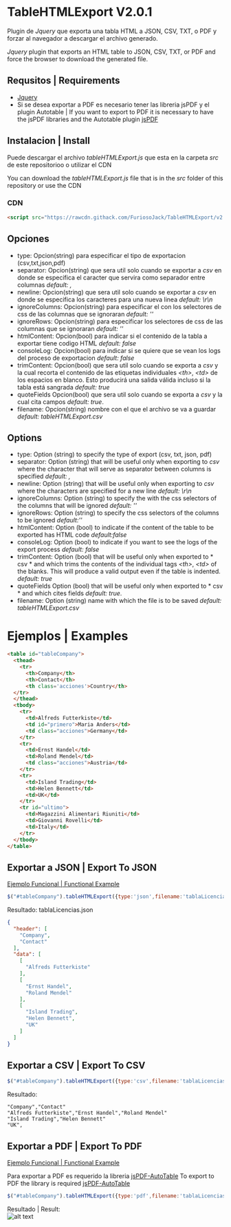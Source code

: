 # TableHTMLExport V2.0.1
Plugin de *Jquery* que exporta una tabla HTML a JSON, CSV, TXT, o PDF y forzar al navegador a descargar el archivo generado.

*Jquery* plugin that exports an HTML table to JSON, CSV, TXT, or PDF and force the browser to download the generated file.

## Requsitos | Requirements
 - [Jquery](https://jquery.com/)  
 - Si se desea exportar a PDF es necesario tener las libreria jsPDF y el plugin Autotable | 
If you want to export to PDF it is necessary to have the jsPDF libraries and the Autotable plugin [jsPDF](https://github.com/simonbengtsson/jsPDF-AutoTable)  
 
 
## Instalacion | Install

Puede descargar el archivo *tableHTMLExport.js* que esta en la carpeta *src* de este repositorioo o utilizar el CDN

You can download the *tableHTMLExport.js* file that is in the *src* folder of this repository or use the CDN

### CDN
```html
<script src="https://rawcdn.githack.com/FuriosoJack/TableHTMLExport/v2.0.0/src/tableHTMLExport.js"></script>
```

## Opciones 

- type: Opcion(string) para especificar el tipo de exportacion (csv,txt,json,pdf)
- separator: Opcion(string) que sera util solo cuando se exportar a *csv* en donde se especifica el caracter que servira como separador entre columnas *default: ,*
- newline: Opcion(string) que sera util solo cuando se exportar a *csv* en donde se especifica los caracteres para una nueva linea *default: \r\n*
- ignoreColumns: Opcion(string) para especificar el con los selectores de css de las columnas que se ignoraran *default: ''*
- ignoreRows: Opcion(string) para especificar los selectores de css de las columnas que se ignoraran *default: ''*
- htmlContent: Opcion(bool) para indicar si el contenido de la tabla a exportar tiene codigo HTML *default: false*
- consoleLog: Opcion(bool) para indicar si se quiere que se vean los logs del proceso de exportacion *default: false*
- trimContent: Opcion(bool) que sera util solo cuando se exporta a *csv* y la cual recorta el contenido de las etiquetas individuales *\<th>*, *\<td>*  de los espacios en blanco. Esto producirá una salida válida incluso si la tabla está sangrada *default: true*
- quoteFields Opcion(bool) que sera util solo cuando se exporta a *csv* y la cual cita campos *default: true*.
- filename: Opcion(string) nombre con el que el archivo se va a guardar *default: tableHTMLExport.csv*

## Options
- type: Option (string) to specify the type of export (csv, txt, json, pdf)
- separator: Option (string) that will be useful only when exporting to *csv* where the character that will serve as separator between columns is specified *default: ,*
- newline: Option (string) that will be useful only when exporting to *csv* where the characters are specified for a new line *default: \r\n*
- ignoreColumns: Option (string) to specify the with the css selectors of the columns that will be ignored *default: ''*
- ignoreRows: Option (string) to specify the css selectors of the columns to be ignored *default:''*
- htmlContent: Option (bool) to indicate if the content of the table to be exported has HTML code *default:false*
- consoleLog: Option (bool) to indicate if you want to see the logs of the export process *default: false*
- trimContent: Option (bool) that will be useful only when exported to * csv * and which trims the contents of the individual tags *\<th>*, *\<td>* of the blanks. This will produce a valid output even if the table is indented. *default: true*
- quoteFields Option (bool) that will be useful only when exported to * csv * and which cites fields *default: true*.
- filename: Option (string) name with which the file is to be saved *default: tableHTMLExport.csv*

# Ejemplos | Examples


```html
<table id="tableCompany">
  <thead>
    <tr>
      <th>Company</th>
      <th>Contact</th>
      <th class='acciones'>Country</th>
  </tr>    
  </thead>
  <tbody>
    <tr>
      <td>Alfreds Futterkiste</td>
      <td id="primero">Maria Anders</td>
      <td class="acciones">Germany</td>
    </tr>
    <tr>
      <td>Ernst Handel</td>
      <td>Roland Mendel</td>
      <td class="acciones">Austria</td>
    </tr>
    <tr>
      <td>Island Trading</td>
      <td>Helen Bennett</td>
      <td>UK</td>
    </tr>
    <tr id="ultimo">
      <td>Magazzini Alimentari Riuniti</td>
      <td>Giovanni Rovelli</td>
      <td>Italy</td>
    </tr>
  </tbody>  
</table>
```


## Exportar a JSON | Export To JSON

[Ejemplo Funcional | Functional Example](https://codepen.io/furiosojack/pen/JmyExX?editors=1111)

```javascript
$("#tableCompany").tableHTMLExport({type:'json',filename:'tablaLicencias.json',ignoreColumns:'.acciones,#primero',ignoreRows: '#ultimo'});
```

Resultado: tablaLicencias.json
```json
{
  "header": [
    "Company",
    "Contact"
  ],
  "data": [
    [
      "Alfreds Futterkiste"
    ],
    [
      "Ernst Handel",
      "Roland Mendel"
    ],
    [
      "Island Trading",
      "Helen Bennett",
      "UK"
    ]
  ]
}

```
## Exportar a CSV | Export To CSV

```javascript
$("#tableCompany").tableHTMLExport({type:'csv',filename:'tablaLicencias.csv',ignoreColumns:'.acciones,#primero',ignoreRows: '#ultimo'});
```
Resultado: 
```csv
"Company","Contact"
"Alfreds Futterkiste","Ernst Handel","Roland Mendel"
"Island Trading","Helen Bennett"
"UK",
```

## Exportar a PDF | Export To PDF
[Ejemplo Funcional | Functional Example ](https://codepen.io/furiosojack/pen/gBxmvQ?editors=1111) 

Para exportar a PDF es requerido la libreria [jsPDF-AutoTable](https://github.com/simonbengtsson/jsPDF-AutoTable)
To export to PDF the library is required [jsPDF-AutoTable](https://github.com/simonbengtsson/jsPDF-AutoTable)

```javascript
$("#tableCompany").tableHTMLExport({type:'pdf',filename:'tablaLicencias.pdf',ignoreColumns:'.acciones,#primero',ignoreRows: '#ultimo'});
```

Resultado | Result:  
![alt text][exporPDF]

[exporPDF]: https://image.ibb.co/kZvgB9/Captura.png "Como ser ve la exportacion PDF"



